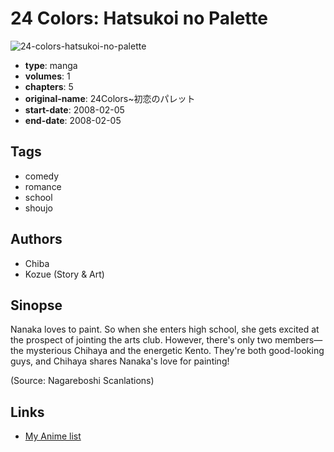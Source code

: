# 24 Colors: Hatsukoi no Palette

![24-colors-hatsukoi-no-palette](https://cdn.myanimelist.net/images/manga/1/71933.jpg)

-   **type**: manga
-   **volumes**: 1
-   **chapters**: 5
-   **original-name**: 24Colors~初恋のパレット
-   **start-date**: 2008-02-05
-   **end-date**: 2008-02-05

## Tags

-   comedy
-   romance
-   school
-   shoujo

## Authors

-   Chiba
-   Kozue (Story & Art)

## Sinopse

Nanaka loves to paint. So when she enters high school, she gets excited at the prospect of jointing the arts club. However, there's only two members—the mysterious Chihaya and the energetic Kento. They're both good-looking guys, and Chihaya shares Nanaka's love for painting!

(Source: Nagareboshi Scanlations)

## Links

-   [My Anime list](https://myanimelist.net/manga/5686/24_Colors__Hatsukoi_no_Palette)
